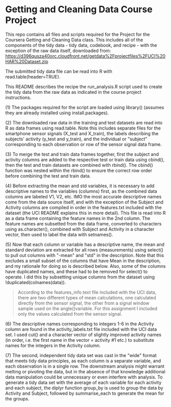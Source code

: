 # Getting and Cleaning Data Course Project

This repo contains all files and scripts required for the Project for the Coursera Getting and Cleaning Data class.
This includes all of the components of the tidy data - tidy data, codebook, and recipe - with the exception of the raw data itself, downloaded from:
https://d396qusza40orc.cloudfront.net/getdata%2Fprojectfiles%2FUCI%20HAR%20Dataset.zip 

The submitted tidy data file can be read into R with read.table(header=TRUE).

This README describes the recipe the run_analysis.R script used to create the tidy data from the raw data as indicated in the course project instructions. 

(1) The packages required for the script are loaded using library() (assumes they are already installed using install.packages).

(2) The downloaded raw data in the training and test datasets are read into R as data frames using read.table. Note this            includes separate files for the smartphone sensor signals (X_test and X_train), the labels describing the subjects' activity     (y_test and y_train), and the individual or "subject" corresponding to each observation or row of the sensor signal data frame.

(3) To merge the test and train data frames together, first the subject and activity columns are added to the respective test or     train data using cbind(), then the test and train datasets are combined with rbind(). The cbind() function was nested           within the rbind() to ensure the correct row order before combining the test and train data.

(4) Before extracting the mean and std variables, it is necessary to add descriptive names to the variables (columns) first, as     the combined data columns are labeled V1, V2, etc. IMO the most accurate descriptive names come from the data source itself,     and with the exception of the Subject and Activity columns are compiled in order in the features.txt included with the          dataset (the UCI README explains this in more detail). This file is read into R as a data frame containing the feature names     in the 2nd column. The feature names are subsetted from the data frame, converted to characters using as.character(),           combined with Subject and Activity in a character vector, then used to label the data with setnames().

(5) Now that each column or variable has a descriptive name, the mean and standard deviation are extracted for all rows             (measurements) using select() to pull out columns with "-mean" and "std" in the description. Note that this excludes a small     subset of the columns that have Mean in the description, and my rationale for doing so is described below. Also, some of the     columns have duplicated names, and these had to be removed for select() to operate. I did this by subsetting unique columns     from the dataset using !duplicated(colnames(data)).
   >According to the features_info.text file included with the UCI data, there are two different types of mean calculations, one    calculated directly from the sensor signal, the other from a signal window sample used on the angle()variable. For this        assignment I included only the values calculated from the sensor signal.

(6) The descriptive names corresponding to integers 1-6 in the Activity column are found in the activity_labels.txt file            included with the UCI data set. I used cut() and a character vector of slightly improved activity names (in order, i.e. the     first name in the vector = activity #1 etc.) to substitute names for the integers in the Activity column. 

(7) The second, independent tidy data set was cast in the "wide" format that meets tidy data principles, as each column is a        separate variable, and each observation is in a single row. The downstream analysis might warrant melting or pivoting the data, but in the absence of that knowledge additional data manipulation could be unnecessary or even interfere with analysis. To generate a tidy data set with the average of each variable for each activity and each subject, the diplyr function group_by is used to group the data by Activity and Subject, followed by summarise_each to generate the mean for the groups.
